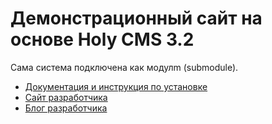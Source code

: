 # Демонстрационный сайт на основе Holy CMS 3.2

Сама система подключена как модулm (submodule).

* [Документация и инструкция по установке](http://holy-cms.ru/)
* [Сайт разработчика](http://siteszone.ru/)
* [Блог разработчика](http://old-hard.ru/)